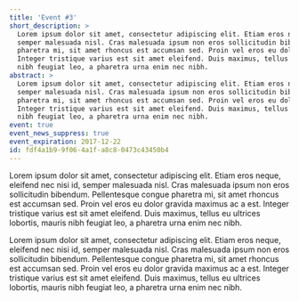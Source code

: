 ```yaml
---
title: 'Event #3'
short_description: >
  Lorem ipsum dolor sit amet, consectetur adipiscing elit. Etiam eros neque, eleifend nec nisi id,
  semper malesuada nisl. Cras malesuada ipsum non eros sollicitudin bibendum. Pellentesque congue
  pharetra mi, sit amet rhoncus est accumsan sed. Proin vel eros eu dolor gravida maximus ac a est.
  Integer tristique varius est sit amet eleifend. Duis maximus, tellus eu ultrices lobortis, mauris
  nibh feugiat leo, a pharetra urna enim nec nibh.
abstract: >
  Lorem ipsum dolor sit amet, consectetur adipiscing elit. Etiam eros neque, eleifend nec nisi id,
  semper malesuada nisl. Cras malesuada ipsum non eros sollicitudin bibendum. Pellentesque congue
  pharetra mi, sit amet rhoncus est accumsan sed. Proin vel eros eu dolor gravida maximus ac a est.
  Integer tristique varius est sit amet eleifend. Duis maximus, tellus eu ultrices lobortis, mauris
  nibh feugiat leo, a pharetra urna enim nec nibh.
event: true
event_news_suppress: true
event_expiration: 2017-12-22
id: fdf4a1b9-9f06-4a1f-a8c8-0473c43450b4
---
```

Lorem ipsum dolor sit amet, consectetur adipiscing elit. Etiam eros neque, eleifend nec nisi id, semper malesuada nisl. Cras malesuada ipsum non eros sollicitudin bibendum. Pellentesque congue pharetra mi, sit amet rhoncus est accumsan sed. Proin vel eros eu dolor gravida maximus ac a est. Integer tristique varius est sit amet eleifend. Duis maximus, tellus eu ultrices lobortis, mauris nibh feugiat leo, a pharetra urna enim nec nibh.

Lorem ipsum dolor sit amet, consectetur adipiscing elit. Etiam eros neque, eleifend nec nisi id, semper malesuada nisl. Cras malesuada ipsum non eros sollicitudin bibendum. Pellentesque congue pharetra mi, sit amet rhoncus est accumsan sed. Proin vel eros eu dolor gravida maximus ac a est. Integer tristique varius est sit amet eleifend. Duis maximus, tellus eu ultrices lobortis, mauris nibh feugiat leo, a pharetra urna enim nec nibh.